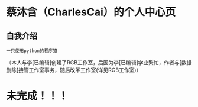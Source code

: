 # 蔡沐含（CharlesCai）的个人中心页
## 自我介绍
    一只使用python的程序猿

  （本人与李[已编辑]创建了RGB工作室，后因为李[已编辑]学业繁忙，作者与[数据删除]接管工作室事务，随后改革工作室(详见RGB工作室)）
# 未完成！！！
